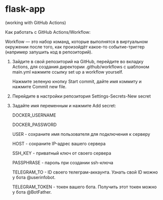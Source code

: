 # flask-app

(working with GitHub Actions)

Как работать с GitHub Actions/Workflow:

Workflow — это набор команд, которые выполнятся в виртуальном окружении после того, как произойдёт какое-то событие-триггер (например запушить код в репозиторий).
   
1. Зайдите в свой репозиторий на GitHub, перейдите во вкладку Actions, для 
   создания директории .github/workflows с шаблоном main.yml нажмите ссылку
   set up a workflow yourself.
   
   Нажмите зеленую кнопку Start commit, дайте имя коммиту и нажмите Commit new file.
   
2. Перейдите в настройки репозитория Settings-Secrets-New secret
   
3. Задайте имя переменным и нажмите Add secret:
   
    DOCKER_USERNAME
   
    DOCKER_PASSWORD
   
    USER - сохраните имя пользователя для подключения к серверу
   
    HOST - сохраните IP-адрес вашего сервера
    
    SSH_KEY - приватный ключ от своего сервера
   
    PASSPHRASE - пароль при создании ssh-ключа
   
    TELEGRAM_TO - ID своего телеграм-аккаунта. Узнать свой ID можно у бота @userinfobot.
   
    TELEGRAM_TOKEN - токен вашего бота. Получить этот токен можно у бота @BotFather.